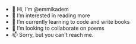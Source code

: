 - 👋 Hi, I’m @emmikadem
- 👀 I’m interested in reading more
- 🌱 I’m currently learning to code and write books
- 💞️ I’m looking to collaborate on poems
- 📫 Sorry, but you can't reach me.

<!---
emmikadem/emmikadem is a ✨ special ✨ repository because its `README.md` (this file) appears on your GitHub profile.
You can click the Preview link to take a look at your changes.
--->
